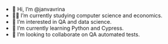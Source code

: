 - 👋 Hi, I’m @janvavrina
- 👨‍🎓 I’m currently studying computer science and economics.
- 👀 I’m interested in QA and data science.
- 🌱 I’m currently learning Python and Cypress.
- 💞️ I’m looking to collaborate on QA automated tests.

<!---
janvavrina/janvavrina is a ✨ special ✨ repository because its `README.md` (this file) appears on your GitHub profile.
You can click the Preview link to take a look at your changes.
--->
